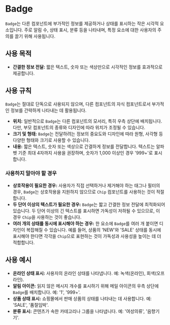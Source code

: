 # Badge

`Badge`는 다른 컴포넌트에 부가적인 정보를 제공하거나 상태를 표시하는 작은 시각적 요소입니다. 주로 알림 수, 상태 표시, 분류 등을 나타내며, 특정 요소에 대한 사용자의 주의를 끌기 위해 사용됩니다.

## 사용 목적

- **간결한 정보 전달:** 짧은 텍스트, 숫자 또는 색상만으로 시각적인 정보를 효과적으로 제공합니다.

## 사용 규칙

`Badge`는 절대로 단독으로 사용되지 않으며, 다른 컴포넌트의 자식 컴포넌트로서 부가적인 정보를 간략하게 나타내는 데 활용됩니다.

- **위치:** 일반적으로 `Badge`는 다른 컴포넌트의 모서리, 특히 우측 상단에 배치됩니다. 다만, 부모 컴포넌트의 종류와 디자인에 따라 위치가 조정될 수 있습니다.
- **크기 및 형태:** `Badge`는 전달하려는 정보의 중요도와 디자인에 따라 원형, 사각형 등 다양한 형태와 크기로 사용할 수 있습니다.
- **내용:** 짧은 텍스트, 숫자 또는 색상으로 간결하게 정보를 전달합니다. 텍스트는 알파벳 기준 최대 4자까지 사용을 권장하며, 숫자가 1,000 이상인 경우 '999+'로 표시합니다.

### 사용하지 말아야 할 경우

- **상호작용이 필요한 경우:** 사용자가 직접 선택하거나 제거해야 하는 태그나 필터의 경우, `Badge`는 상호작용을 지원하지 않으므로 `Chip` 컴포넌트를 사용하는 것이 적절합니다.
- **두 단어 이상의 텍스트가 필요한 경우:** `Badge`는 짧고 간결한 정보 전달에 최적화되어 있습니다. 두 단어 이상의 긴 텍스트를 표시하면 가독성이 저하될 수 있으므로, 이 경우 `Chip`을 사용하는 것이 좋습니다.
- **여러 개의 상태를 동시에 표시해야 하는 경우:** 한 요소에 `Badge`를 여러 개 붙이면 디자인이 복잡해질 수 있습니다. 예를 들어, 상품의 'NEW'와 'SALE' 상태를 동시에 표시해야 한다면 각각을 `Chip`으로 표현하는 것이 가독성과 사용성을 높이는 데 더 적합합니다.

## 사용 예시

- **온라인 상태 표시:** 사용자의 온라인 상태를 나타냅니다. 예: 녹색(온라인), 회색(오프라인).
- **알림 아이콘:** 읽지 않은 메시지 개수를 표시하기 위해 메일 아이콘의 우측 상단에 `Badge`를 배치합니다. 예: '1', '999+'.
- **상품 상태 표시:** 쇼핑몰에서 판매 상품의 상태를 나타내는 데 사용합니다. 예: 'SALE', '품절임박'.
- **분류 표시:** 콘텐츠가 속한 카테고리나 그룹을 나타냅니다. 예: '여성의류', '음향기기'.
